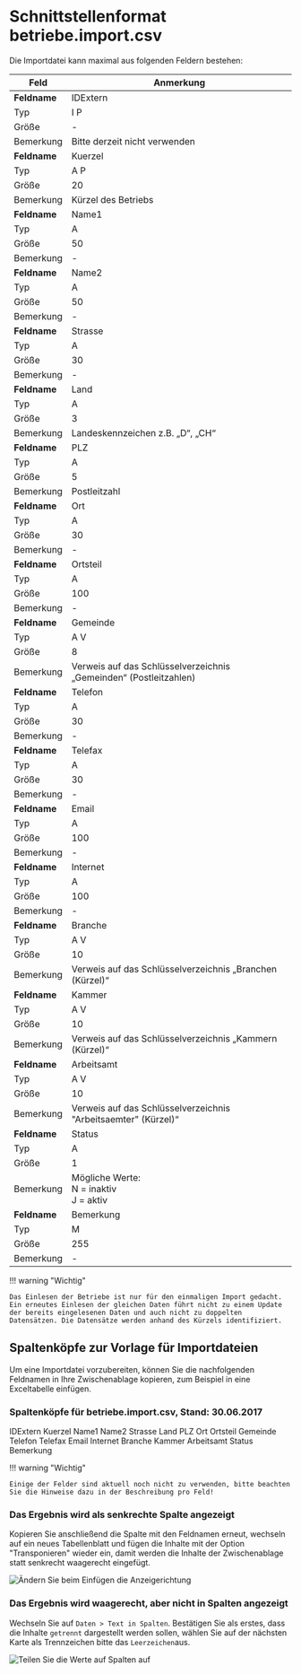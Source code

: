 
# Schnittstellenformat betriebe.import.csv

Die Importdatei kann maximal aus folgenden Feldern bestehen:

Feld|Anmerkung
---|---
**Feldname**| IDExtern
Typ| I P
Größe| -
Bemerkung| Bitte derzeit nicht verwenden
**Feldname**| Kuerzel
Typ| A P
Größe| 20
Bemerkung| Kürzel des Betriebs
**Feldname**| Name1
Typ| A
Größe| 50
Bemerkung| -
**Feldname**| Name2
Typ| A
Größe| 50
Bemerkung| -
**Feldname**| Strasse
Typ| A
Größe| 30
Bemerkung| -
**Feldname**| Land
Typ| A
Größe| 3
Bemerkung| Landeskennzeichen z.B. „D“, „CH“
**Feldname**| PLZ
Typ| A
Größe| 5
Bemerkung| Postleitzahl
**Feldname**| Ort
Typ| A
Größe| 30
Bemerkung| -
**Feldname**| Ortsteil
Typ| A
Größe| 100
Bemerkung| -
**Feldname**| Gemeinde
Typ| A V
Größe| 8
Bemerkung| Verweis auf das Schlüsselverzeichnis „Gemeinden“ (Postleitzahlen)
**Feldname**| Telefon
Typ| A
Größe| 30
Bemerkung| -
**Feldname**| Telefax
Typ| A
Größe| 30
Bemerkung| -
**Feldname**| Email
Typ| A
Größe| 100
Bemerkung| -
**Feldname**| Internet
Typ| A
Größe| 100
Bemerkung| -
**Feldname**| Branche
Typ| A V
Größe| 10
Bemerkung| Verweis auf das Schlüsselverzeichnis „Branchen (Kürzel)“
**Feldname**| Kammer
Typ| A V
Größe| 10
Bemerkung| Verweis auf das Schlüsselverzeichnis „Kammern (Kürzel)“
**Feldname**| Arbeitsamt
Typ| A V
Größe| 10
Bemerkung| Verweis auf das Schlüsselverzeichnis "Arbeitsaemter" (Kürzel)“
**Feldname**| Status
Typ| A
Größe| 1
Bemerkung| Mögliche Werte:<br/>N = inaktiv<br/>J = aktiv
**Feldname**| Bemerkung
Typ| M
Größe| 255
Bemerkung| -

!!! warning "Wichtig"

    Das Einlesen der Betriebe ist nur für den einmaligen Import gedacht. Ein erneutes Einlesen der gleichen Daten führt nicht zu einem Update der bereits eingelesenen Daten und auch nicht zu doppelten Datensätzen. Die Datensätze werden anhand des Kürzels identifiziert.

## Spaltenköpfe zur Vorlage für Importdateien

Um eine Importdatei vorzubereiten, können Sie die nachfolgenden Feldnamen in Ihre Zwischenablage kopieren, zum Beispiel in eine Exceltabelle einfügen.

### Spaltenköpfe für betriebe.import.csv, Stand: 30.06.2017

 IDExtern
 Kuerzel
 Name1
 Name2
 Strasse
 Land
 PLZ
 Ort
 Ortsteil
 Gemeinde
 Telefon
 Telefax
 Email
 Internet
 Branche
 Kammer
 Arbeitsamt
 Status
Bemerkung


!!! warning "Wichtig"

    Einige der Felder sind aktuell noch nicht zu verwenden, bitte beachten Sie die Hinweise dazu in der Beschreibung pro Feld!

### Das Ergebnis wird als senkrechte Spalte angezeigt

Kopieren Sie anschließend die Spalte mit den Feldnamen erneut, wechseln auf ein neues Tabellenblatt und fügen die Inhalte mit der Option "Transponieren" wieder ein, damit werden die Inhalte der Zwischenablage statt senkrecht waagerecht eingefügt.

![Ändern Sie beim Einfügen die Anzeigerichtung](/assets/images/importe/magimp-8.png)

### Das Ergebnis wird waagerecht, aber nicht in Spalten angezeigt

Wechseln Sie auf `Daten > Text in Spalten`. Bestätigen Sie als erstes, dass die Inhalte `getrennt` dargestellt werden sollen, wählen Sie auf der nächsten Karte als Trennzeichen bitte das ``Leerzeichen``aus.

![Teilen Sie die Werte auf Spalten auf](/assets/images/importe/magimp-9.png)
